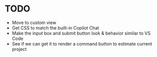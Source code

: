 # TODO

- Move to custom view
- Get CSS to match the built-in Copilot Chat
- Make the input box and submit button look & behavior similar to VS Code
- See if we can get it to render a command button to estimate current project
